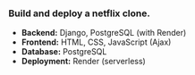 ### Build and deploy a netflix clone.
- **Backend:** Django, PostgreSQL (with Render)
- **Frontend:** HTML, CSS, JavaScript (Ajax)
- **Database:** PostgreSQL
- **Deployment:** Render (serverless)
